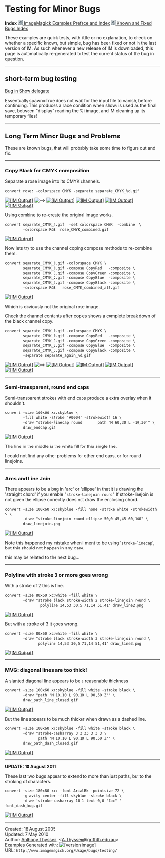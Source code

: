 # Testing for Minor Bugs

**Index**
[![](../../img_www/granitesm_left.gif) ImageMagick Examples Preface and Index](../../)
[![](../../img_www/granitesm_left.gif) Known and Fixed Bugs Index](../)

These examples are quick tests, with little or no explanation, to check on whether a specific known, but simple, bug has been fixed or not in the last version of IM.
As such whenever a new release of IM is downloaded, this page is automatically re-generated to test the current status of the bug in question.

------------------------------------------------------------------------

## short-term bug testing

[Bug in Show delegate](../../forum_link.cgi/?p=74367)

Essentually spawn=True does not wait for the input file to vanish, before continuing.
This produces a race condition when show: is used as the final save, between "display" reading the %i image, and IM cleaning up its temporary files!

------------------------------------------------------------------------

## Long Term Minor Bugs and Problems

These are known bugs, that will probably take some time to figure out and fix.

------------------------------------------------------------------------

### Copy Black for CMYK composition

Separate a rose image into its CMYK channels.

~~~
convert rose: -colorspace CMYK -separate separate_CMYK_%d.gif
~~~

[![\[IM Output\]](rose.gif)](rose.gif) ![==&gt;](../img_www/right.gif) [![\[IM Output\]](separate_CMYK_0.gif)](separate_CMYK_0.gif) [![\[IM Output\]](separate_CMYK_1.gif)](separate_CMYK_1.gif) [![\[IM Output\]](separate_CMYK_2.gif)](separate_CMYK_2.gif) [![\[IM Output\]](separate_CMYK_3.gif)](separate_CMYK_3.gif)

Using combine to re-create the original image works.

~~~
convert separate_CMYK_?.gif  -set colorspace CMYK  -combine  \
        -colorspace RGB  rose_CMYK_combined.gif
~~~

[![\[IM Output\]](rose_CMYK_combined.gif)](rose_CMYK_combined.gif)

Now lets try to use the channel coping compose methods to re-combine them.

~~~
convert separate_CMYK_0.gif -colorspace CMYK \
        separate_CMYK_0.gif -compose CopyRed   -composite \
        separate_CMYK_1.gif -compose CopyGreen -composite \
        separate_CMYK_2.gif -compose CopyBlue  -composite \
        separate_CMYK_3.gif -compose CopyBlack -composite \
        -colorspace RGB   rose_CMYK_combined_alt.gif
~~~

[![\[IM Output\]](rose_CMYK_combined_alt.gif)](rose_CMYK_combined_alt.gif)

Which is obviously not the original rose image.

Check the channel contents after copies shows a complete break down of the black channel copy.

~~~
convert separate_CMYK_0.gif -colorspace CMYK \
        separate_CMYK_0.gif -compose CopyRed   -composite \
        separate_CMYK_1.gif -compose CopyGreen -composite \
        separate_CMYK_2.gif -compose CopyBlue  -composite \
        separate_CMYK_3.gif -compose CopyBlack -composite \
        -separate separate_again_%d.gif
~~~

[![\[IM Output\]](rose.gif)](rose.gif) ![==&gt;](../img_www/right.gif) [![\[IM Output\]](separate_again_0.gif)](separate_again_0.gif) [![\[IM Output\]](separate_again_1.gif)](separate_again_1.gif) [![\[IM Output\]](separate_again_2.gif)](separate_again_2.gif) [![\[IM Output\]](separate_again_3.gif)](separate_again_3.gif)

------------------------------------------------------------------------

### Semi-transparent, round end caps

Semi-transparent strokes with end caps produce a extra overlay when it shouldn't.

~~~
convert -size 100x60 xc:skyblue \
        -fill white -stroke '#0004' -strokewidth 16 \
        -draw "stroke-linecap round       path 'M 60,30 L -10,30'" \
        draw_endcap.gif
~~~

[![\[IM Output\]](draw_endcap.gif)](draw_endcap.gif)

The line in the middle is the white fill for this single line.

I could not find any other problems for other end caps, or for round linejoins.

------------------------------------------------------------------------

### Arcs and Line Join

There appears to be a bug in 'arc' or 'ellipse' in that it is drawing the 'straight chord' if you enable "`stroke-linejoin round`" If stroke-linejoin is not given the ellipse correctly does not draw the enclosing chord.

~~~
convert -size 100x60 xc:skyblue -fill none -stroke white -strokewidth 5 \
        -draw "stroke-linejoin round ellipse 50,0 45,45 60,160" \
        draw_linejoin.png
~~~

[![\[IM Output\]](draw_linejoin.png)](draw_linejoin.png)

Note this happened my mistake when I ment to be using '`stroke-linecap`', but this should not happen in any case.

this may be related to the next bug...

------------------------------------------------------------------------

### Polyline with stroke 3 or more goes wrong

With a stroke of 2 this is fine.

~~~
convert -size 80x60 xc:white -fill white \
        -draw "stroke black stroke-width 2 stroke-linejoin round \
                polyline 14,53 30,5 71,14 51,41" draw_line2.png
~~~

[![\[IM Output\]](draw_line2.png)](draw_line2.png)

But with a stroke of 3 it goes wrong.

~~~
convert -size 80x60 xc:white -fill white \
        -draw "stroke black stroke-width 3 stroke-linejoin round \
               polyline 14,53 30,5 71,14 51,41" draw_line3.png
~~~

[![\[IM Output\]](draw_line3.png)](draw_line3.png)

------------------------------------------------------------------------

### MVG: diagonal lines are too thick!

A slanted diagonal line appears to be a reasonable thickness

~~~
convert -size 100x60 xc:skyblue -fill white -stroke black \
        -draw "path 'M 10,10 L 90,10 L 90,50 Z'" \
        draw_path_line_closed.gif
~~~

[![\[IM Output\]](draw_path_line_closed.gif)](draw_path_line_closed.gif)

But the line appears to be much thicker when drawn as a dashed line.

~~~
convert -size 100x60 xc:skyblue -fill white -stroke black \
        -draw "stroke-dasharray 3 3 33 3 3 3 \
               path 'M 10,10 L 90,10 L 90,50 Z'" \
        draw_path_dash_closed.gif
~~~

[![\[IM Output\]](draw_path_dash_closed.gif)](draw_path_dash_closed.gif)

------------------------------------------------------------------------

**UPDATE: 18 August 2011**

These last two bugs appear to extend to more than just paths, but to the stroking of characters.

~~~
convert -size 180x80 xc: -font ArialBk -pointsize 72 \
        -gravity center -fill skyblue -stroke black \
        -draw 'stroke-dasharray 10 1 text 0,0 "Abc" ' font_dash_bug.gif
~~~

[![\[IM Output\]](font_dash_bug.gif)](font_dash_bug.gif)

------------------------------------------------------------------------

Created: 18 August 2005  
 Updated: 7 May 2010  
 Author: [Anthony Thyssen](http://www.ict.griffith.edu.au/anthony/anthony.html), &lt;[A.Thyssen@griffith.edu.au](http://www.ict.griffith.edu.au/anthony/mail.shtml)&gt;  
 Examples Generated with: ![\[version image\]](version.gif)  
 URL: `http://www.imagemagick.org/Usage/bugs/testing/`
